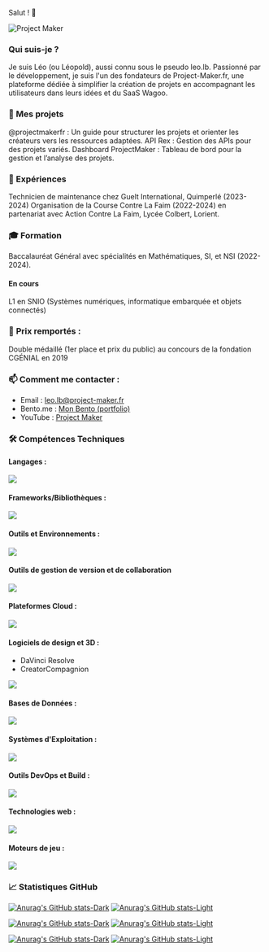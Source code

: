 Salut ! 👋

![Project Maker](https://img.shields.io/youtube/channel/subscribers/UC7_eO9guOVJMgmCUaUgM84g?style=flat-square&link=https%3A%2F%2Fwww.youtube.com%2F%40projectmakerfr)

### Qui suis-je ?
Je suis Léo (ou Léopold), aussi connu sous le pseudo leo.lb. Passionné par le développement, je suis l'un des fondateurs de Project-Maker.fr, une plateforme dédiée à simplifier la création de projets en accompagnant les utilisateurs dans leurs idées et du SaaS Wagoo.

### 🌟 Mes projets
@projectmakerfr : Un guide pour structurer les projets et orienter les créateurs vers les ressources adaptées.
API Rex : Gestion des APIs pour des projets variés.
Dashboard ProjectMaker : Tableau de bord pour la gestion et l’analyse des projets.
### 🔨 Expériences
Technicien de maintenance chez Guelt International, Quimperlé (2023-2024)
Organisation de la Course Contre La Faim (2022-2024) en partenariat avec Action Contre La Faim, Lycée Colbert, Lorient.
### 🎓 Formation
Baccalauréat Général avec spécialités en Mathématiques, SI, et NSI (2022-2024).
#### En cours
L1 en SNIO (Systèmes numériques, informatique embarquée et objets connectés)
### 🥇 **Prix remportés :**
Double médaillé (1er place et prix du public) au concours de la fondation CGÉNIAL en 2019
### 📫 **Comment me contacter :**
- Email : [leo.lb@project-maker.fr](mailto:leo.lb@project-maker.fr)
- Bento.me : [Mon Bento (portfolio)](https://bento.me/leolb)
- YouTube : [Project Maker](https://youtube.com/@projectmakerfr)
### 🛠️ Compétences Techniques

#### Langages :

<a href="https://skillicons.dev">
   <img src="https://skillicons.dev/icons?i=c,cs,cpp,js,kotlin,ocaml,php,py" />
</a>

#### Frameworks/Bibliothèques :

<a href="https://skillicons.dev">
  <img src="https://skillicons.dev/icons?i=astro,bootstrap,tailwind,electron,express,dotnet" />
</a>
  
#### Outils et Environnements :

<a href="https://skillicons.dev">
  <img src="https://skillicons.dev/icons?i=androidstudio,arduino,clion,phpstorm,postman,pycharm,visualstudio,vscode" />
</a>
  
#### Outils de gestion de version et de collaboration

<a href="https://skillicons.dev">
  <img src="https://skillicons.dev/icons?i=git,github,obsidian" />
</a>
  
#### Plateformes Cloud :

<a href="https://skillicons.dev">
  <img src="https://skillicons.dev/icons?i=azure,cloudflare,firebase,gcp" />
</a>
  
#### Logiciels de design et 3D :

- DaVinci Resolve
- CreatorCompagnion

<a href="https://skillicons.dev">
  <img src="https://skillicons.dev/icons?i=ae,autocad,blender,figma" />
</a>
  
#### Bases de Données :

<a href="https://skillicons.dev">
  <img src="https://skillicons.dev/icons?i=mongodb,mysql,sqlite" />
</a>
  
#### Systèmes d'Exploitation :

<a href="https://skillicons.dev">
  <img src="https://skillicons.dev/icons?i=debian,kali,raspberrypi,ubuntu,windows" />
</a>
  
#### Outils DevOps et Build :

<a href="https://skillicons.dev">
  <img src="https://skillicons.dev/icons?i=gradle" />
</a>
  
#### Technologies web :

<a href="https://skillicons.dev">
  <img src="https://skillicons.dev/icons?i=html,css,js,php,nodejs" />
</a>
  
#### Moteurs de jeu :

<a href="https://skillicons.dev">
  <img src="https://skillicons.dev/icons?i=unity" />
</a>

### 📈 Statistiques GitHub

[![Anurag's GitHub stats-Dark](https://github-readme-stats.vercel.app/api?username=leo-lb29&show_icons=true&theme=dark#gh-dark-mode-only)](https://github.com/leo-lb29/github-readme-stats#gh-dark-mode-only)
[![Anurag's GitHub stats-Light](https://github-readme-stats.vercel.app/api?username=leo-lb29&show_icons=true&theme=default#gh-light-mode-only)](https://github.com/leo-lb29/github-readme-stats#gh-light-mode-only)

[![Anurag's GitHub stats-Dark](https://github-readme-stats.vercel.app/api?username=projectmakergithub&show_icons=true&theme=dark#gh-dark-mode-only)](https://github.com/projectmakergithub/github-readme-stats#gh-dark-mode-only)
[![Anurag's GitHub stats-Light](https://github-readme-stats.vercel.app/api?username=projectmakergithub&show_icons=true&theme=default#gh-light-mode-only)](https://github.com/projectmakergithub/github-readme-stats#gh-light-mode-only)

[![Anurag's GitHub stats-Dark](https://github-readme-stats.vercel.app/api?username=wagoo-app&show_icons=true&theme=dark#gh-dark-mode-only)](https://github.com/wagoo-app/github-readme-stats#gh-dark-mode-only)
[![Anurag's GitHub stats-Light](https://github-readme-stats.vercel.app/api?username=wagoo-app&show_icons=true&theme=default#gh-light-mode-only)](https://github.com/wagoo-app/github-readme-stats#gh-light-mode-only)

